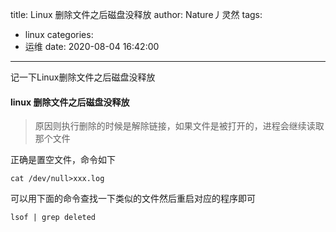 title: Linux 删除文件之后磁盘没释放
author: Nature丿灵然
tags:
  - linux
categories:
  - 运维
date: 2020-08-04 16:42:00
---
记一下Linux删除文件之后磁盘没释放
<!--more-->

#### linux 删除文件之后磁盘没释放

> 原因则执行删除的时候是解除链接，如果文件是被打开的，进程会继续读取那个文件

正确是置空文件，命令如下

```shell
cat /dev/null>xxx.log
```

可以用下面的命令查找一下类似的文件然后重启对应的程序即可

```shell
lsof | grep deleted
```
